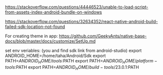https://stackoverflow.com/questions/44446523/unable-to-load-script-from-assets-index-android-bundle-on-windows

https://stackoverflow.com/questions/32634352/react-native-android-build-failed-sdk-location-not-found

For creating theme in app:
https://github.com/GeekyAnts/native-base-docs/blob/master/docs/customize/SetUp.md

set env veriables:
(you and find sdk link from android-studio)
export ANDROID_HOME=/home/taha/Android/Sdk 
export PATH=$ANDROID_HOME/tools:$PATH
export PATH=$ANDROID_HOME/platform-tools:$PATH
export PATH=$ANDROID_HOME/build-tools/23.0.1:$PATH
